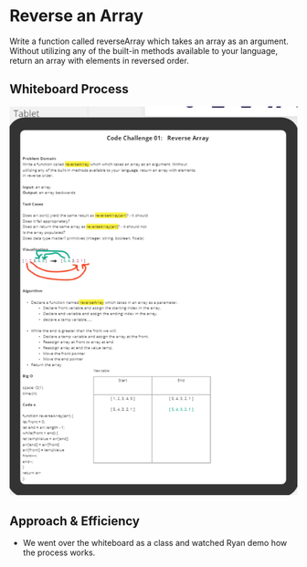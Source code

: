 # Reverse an Array

Write a function called reverseArray which takes an array as an argument. Without utilizing any of the built-in methods available to your language, return an array with elements in reversed order.

## Whiteboard Process

![array-reverse-whiteboard](javascript/assets/arrayReverse.png)

## Approach & Efficiency

- We went over the whiteboard as a class and watched Ryan demo how the process works.

